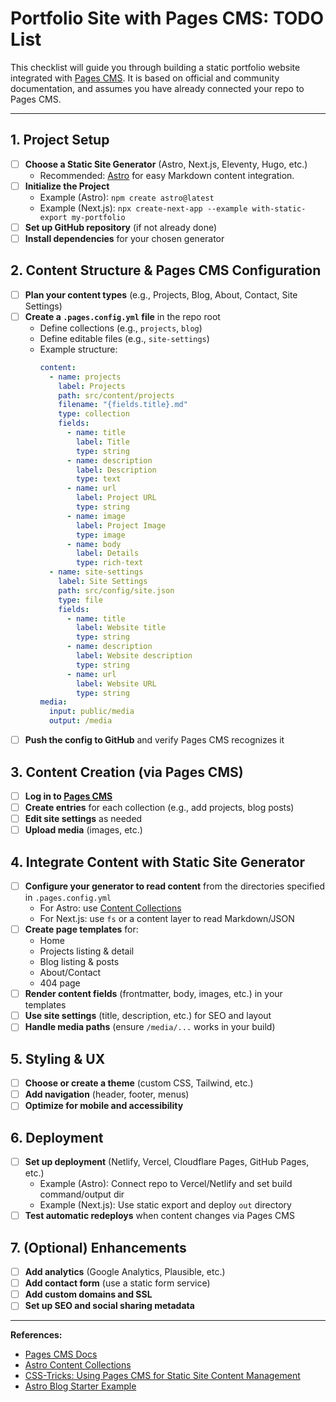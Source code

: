 # Portfolio Site with Pages CMS: TODO List

This checklist will guide you through building a static portfolio website integrated with [Pages CMS](https://pagescms.org/). It is based on official and community documentation, and assumes you have already connected your repo to Pages CMS.

---

## 1. Project Setup

- [ ] **Choose a Static Site Generator** (Astro, Next.js, Eleventy, Hugo, etc.)
  - Recommended: [Astro](https://astro.build/) for easy Markdown content integration.
- [ ] **Initialize the Project**
  - Example (Astro): `npm create astro@latest`
  - Example (Next.js): `npx create-next-app --example with-static-export my-portfolio`
- [ ] **Set up GitHub repository** (if not already done)
- [ ] **Install dependencies** for your chosen generator

## 2. Content Structure & Pages CMS Configuration

- [ ] **Plan your content types** (e.g., Projects, Blog, About, Contact, Site Settings)
- [ ] **Create a `.pages.config.yml` file** in the repo root
  - Define collections (e.g., `projects`, `blog`)
  - Define editable files (e.g., `site-settings`)
  - Example structure:
    ```yaml
    content:
      - name: projects
        label: Projects
        path: src/content/projects
        filename: "{fields.title}.md"
        type: collection
        fields:
          - name: title
            label: Title
            type: string
          - name: description
            label: Description
            type: text
          - name: url
            label: Project URL
            type: string
          - name: image
            label: Project Image
            type: image
          - name: body
            label: Details
            type: rich-text
      - name: site-settings
        label: Site Settings
        path: src/config/site.json
        type: file
        fields:
          - name: title
            label: Website title
            type: string
          - name: description
            label: Website description
            type: string
          - name: url
            label: Website URL
            type: string
    media:
      input: public/media
      output: /media
    ```
- [ ] **Push the config to GitHub** and verify Pages CMS recognizes it

## 3. Content Creation (via Pages CMS)

- [ ] **Log in to [Pages CMS](https://app.pagescms.org/)**
- [ ] **Create entries** for each collection (e.g., add projects, blog posts)
- [ ] **Edit site settings** as needed
- [ ] **Upload media** (images, etc.)

## 4. Integrate Content with Static Site Generator

- [ ] **Configure your generator to read content** from the directories specified in `.pages.config.yml`
  - For Astro: use [Content Collections](https://docs.astro.build/en/guides/content-collections/)
  - For Next.js: use `fs` or a content layer to read Markdown/JSON
- [ ] **Create page templates** for:
  - Home
  - Projects listing & detail
  - Blog listing & posts
  - About/Contact
  - 404 page
- [ ] **Render content fields** (frontmatter, body, images, etc.) in your templates
- [ ] **Use site settings** (title, description, etc.) for SEO and layout
- [ ] **Handle media paths** (ensure `/media/...` works in your build)

## 5. Styling & UX

- [ ] **Choose or create a theme** (custom CSS, Tailwind, etc.)
- [ ] **Add navigation** (header, footer, menus)
- [ ] **Optimize for mobile and accessibility**

## 6. Deployment

- [ ] **Set up deployment** (Netlify, Vercel, Cloudflare Pages, GitHub Pages, etc.)
  - Example (Astro): Connect repo to Vercel/Netlify and set build command/output dir
  - Example (Next.js): Use static export and deploy `out` directory
- [ ] **Test automatic redeploys** when content changes via Pages CMS

## 7. (Optional) Enhancements

- [ ] **Add analytics** (Google Analytics, Plausible, etc.)
- [ ] **Add contact form** (use a static form service)
- [ ] **Add custom domains and SSL**
- [ ] **Set up SEO and social sharing metadata**

---

**References:**

- [Pages CMS Docs](https://pagescms.org/docs)
- [Astro Content Collections](https://docs.astro.build/en/guides/content-collections/)
- [CSS-Tricks: Using Pages CMS for Static Site Content Management](https://css-tricks.com/using-pages-cms-for-static-site-content-management/)
- [Astro Blog Starter Example](https://github.com/withastro/astro/tree/latest/examples/blog)
